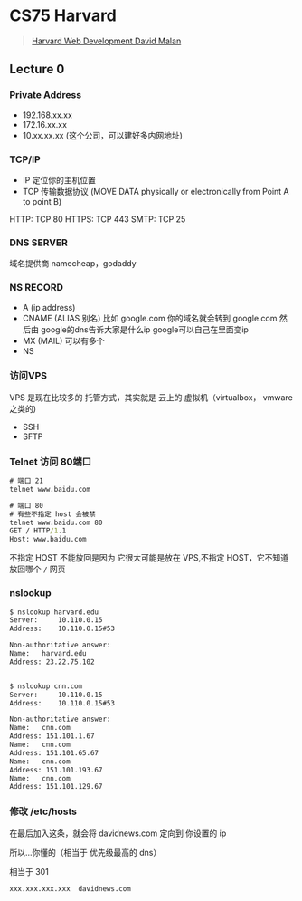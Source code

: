 # CS75 Harvard

> [Harvard Web Development David Malan](https://www.youtube.com/watch?v=8KuO4r5CHjM&index=1&t=854s&list=WL)


## Lecture 0

### Private Address

* 192.168.xx.xx
* 172.16.xx.xx
* 10.xx.xx.xx (这个公司，可以建好多内网地址)

### TCP/IP

* IP 定位你的主机位置
* TCP 传输数据协议 (MOVE DATA physically or electronically from Point A to point B)

HTTP: TCP 80
HTTPS: TCP 443
SMTP: TCP 25
### DNS SERVER

域名提供商 namecheap，godaddy

### NS RECORD

* A     (ip address)
* CNAME (ALIAS 别名) 比如 google.com 你的域名就会转到 google.com 然后由 google的dns告诉大家是什么ip google可以自己在里面变ip
* MX    (MAIL) 可以有多个
* NS

### 访问VPS

VPS 是现在比较多的 托管方式，其实就是  云上的 虚拟机（virtualbox， vmware之类的)

* SSH
* SFTP


### Telnet 访问 80端口

```cmd
# 端口 21
telnet www.baidu.com 

# 端口 80
# 有些不指定 host 会被禁
telnet www.baidu.com 80
GET / HTTP/1.1
Host: www.baidu.com

```

不指定 HOST 不能放回是因为 它很大可能是放在 VPS,不指定 HOST，它不知道放回哪个 `/` 网页

### nslookup

```cmd
$ nslookup harvard.edu
Server:		10.110.0.15
Address:	10.110.0.15#53

Non-authoritative answer:
Name:	harvard.edu
Address: 23.22.75.102


$ nslookup cnn.com
Server:		10.110.0.15
Address:	10.110.0.15#53

Non-authoritative answer:
Name:	cnn.com
Address: 151.101.1.67
Name:	cnn.com
Address: 151.101.65.67
Name:	cnn.com
Address: 151.101.193.67
Name:	cnn.com
Address: 151.101.129.67
```


### 修改 /etc/hosts

在最后加入这条，就会将 davidnews.com 定向到 你设置的 ip

所以...你懂的（相当于 优先级最高的 dns）

相当于 301

```
xxx.xxx.xxx.xxx  davidnews.com
```

